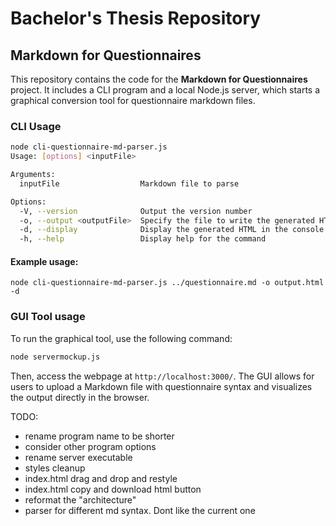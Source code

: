 # Bachelor's Thesis Repository

## Markdown for Questionnaires

This repository contains the code for the **Markdown for Questionnaires** project. It includes a CLI program and a local Node.js server, which starts a graphical conversion tool for questionnaire markdown files.

### CLI Usage

```bash
node cli-questionnaire-md-parser.js
Usage: [options] <inputFile>

Arguments:
  inputFile                  Markdown file to parse

Options:
  -V, --version              Output the version number
  -o, --output <outputFile>  Specify the file to write the generated HTML to
  -d, --display              Display the generated HTML in the console
  -h, --help                 Display help for the command
```

#### Example usage:

`node cli-questionnaire-md-parser.js ../questionnaire.md -o output.html -d`

### GUI Tool usage

To run the graphical tool, use the following command:

```bash
node servermockup.js
```

Then, access the webpage at `http://localhost:3000/`. The GUI allows for users to upload a Markdown file with questionnaire syntax and visualizes the output directly in the browser.

TODO:

-   rename program name to be shorter
-   consider other program options
-   rename server executable
-   styles cleanup
-   index.html drag and drop and restyle
-   index.html copy and download html button
-   reformat the "architecture"
-   parser for different md syntax. Dont like the current one
